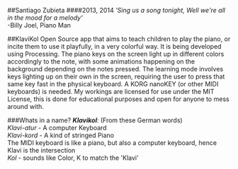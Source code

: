 ##Santiago Zubieta
####2013, 2014
*'Sing us a song tonight, Well we're all in the mood for a melody'*  
-Billy Joel, Piano Man

##KlaviKol
Open Source app that aims to teach children to play the piano, or incite them to use it playfully, in a very colorful way. It is being developed using Processing. The piano keys on the screen light up in different colors accordingly to the note, with some animations happening on the background depending on the notes pressed. The learning mode involves keys lighting up on their own in the screen, requiring the user to press that same key fast in the physical keyboard. A KORG nanoKEY (or other MIDI keyboards) is needed. My workings are licensed for use under the MIT License, this is done for educational purposes and open for anyone to mess around with.

###Whats in a name?
_**Klavikol**_: (From these German words)  
*Klavi-atur* - A computer Keyboard  
*Klavi-kord* - A kind of stringed Piano  
The MIDI keyboard is like a piano, but also a computer keyboard, hence Klavi is the intersection  
*Kol* - sounds like Color, K to match the 'Klavi'
